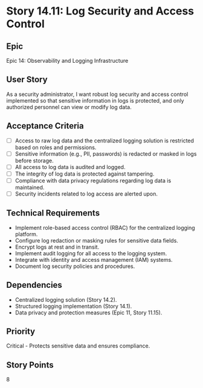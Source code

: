 # Story 14.11: Log Security and Access Control

## Epic

Epic 14: Observability and Logging Infrastructure

## User Story

As a security administrator, I want robust log security and access control implemented so that sensitive information in logs is protected, and only authorized personnel can view or modify log data.

## Acceptance Criteria

- [ ] Access to raw log data and the centralized logging solution is restricted based on roles and permissions.
- [ ] Sensitive information (e.g., PII, passwords) is redacted or masked in logs before storage.
- [ ] All access to log data is audited and logged.
- [ ] The integrity of log data is protected against tampering.
- [ ] Compliance with data privacy regulations regarding log data is maintained.
- [ ] Security incidents related to log access are alerted upon.

## Technical Requirements

- Implement role-based access control (RBAC) for the centralized logging platform.
- Configure log redaction or masking rules for sensitive data fields.
- Encrypt logs at rest and in transit.
- Implement audit logging for all access to the logging system.
- Integrate with identity and access management (IAM) systems.
- Document log security policies and procedures.

## Dependencies

- Centralized logging solution (Story 14.2).
- Structured logging implementation (Story 14.1).
- Data privacy and protection measures (Epic 11, Story 11.15).

## Priority

Critical - Protects sensitive data and ensures compliance.

## Story Points

8
